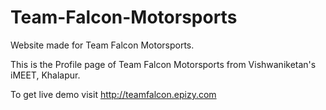 # Team-Falcon-Motorsports
Website made for Team Falcon Motorsports.

This is the Profile page of Team Falcon Motorsports from Vishwaniketan's iMEET, Khalapur.

To get live demo visit
http://teamfalcon.epizy.com


